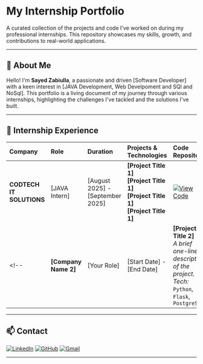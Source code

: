 # My Internship Portfolio

A curated collection of the projects and code I've worked on during my professional internships. This repository showcases my skills, growth, and contributions to real-world applications.

---

## 🚀 About Me

Hello! I'm **Sayed Zabiulla**, a passionate and driven [Software Developer] with a keen interest in [JAVA Development, Web Develpoment and SQl and NoSql]. This portfolio is a living document of my journey through various internships, highlighting the challenges I've tackled and the solutions I've built.

---

## 💼 Internship Experience

| Company | Role | Duration | Projects & Technologies | Code Repository |
| :-- | :-- | :-- | :-- | :-- |
| **CODTECH IT SOLUTIONS** | [JAVA Intern] | [August 2025] - [September 2025] | **[Project Title 1]** <br> **[Project Title 1]** <br> **[Project Title 1]** <br> **[Project Title 1]** | [![View Code](https://img.shields.io/badge/GOTO-REPO-blue.svg)](https://github.com/SayedZabiulla/INTERSHIP-CODES/tree/main/CODTECH%20IT%20SOLUTIONS) |
<!-- | **[Company Name 2]** | [Your Role] | [Start Date] - [End Date] | **[Project Title 2]**<br>_A brief one-line description of the project._<br>_Tech:_ `Python`, `Flask`, `PostgreSQL` | `[View Code](./path/to/project2)` | -->

<!-- *You can add more projects for a single company by using `<br><br>` to separate them within the same cell.* -->

---

## 📫 Contact

[![LinkedIn](https://img.shields.io/badge/LinkedIn-Sayed%20Zabiulla-blue?style=for-the-badge&logo=linkedin)](https://www.linkedin.com/in/sayed-zabiulla-b5bb0536b/)
[![GitHub](https://img.shields.io/badge/GitHub-SayedZabiulla-grey?style=for-the-badge&logo=github)](https://github.com/SayedZabiulla)
[![Gmail](https://img.shields.io/badge/Gmail-sayedzabeulla@gmail.com-red?style=for-the-badge&logo=gmail)](mailto:sayedzabeulla@gmail.com)

---